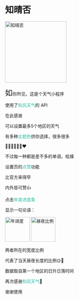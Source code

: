 # 知晴否

<img src="https://cdn.jsdelivr.net/gh/justzerock/assets@master/img/gh_37648e1c90e0_430.jpg" alt="知晴否" width='200' />



<font size=5>如</font>你所见，这是个天气小程序



使用了<font color='#24BFA5'>和风天气</font>的 API

在此感谢

可以设置最多5个地区的天气



有多种<font color='#24BFA5'>主题色</font>供你选择，很多很多

🧡💛💚💙💜🖤❤

不过每一种都是差不多的单调，枯燥



设置页的<font color='#24BFA5'>点赞</font>功能

比官方来得早

内外皆可赞👍



点击<font color="#24BFA5">年度进度条</font>

显示一句论语：

   

<img src="https://cdn.jsdelivr.net/gh/justzerock/assets@master/img/200521year.png" alt="年进度" height='80' />

<img src="https://cdn.jsdelivr.net/gh/justzerock/assets@master/img/200521daynight.png" alt="昼夜比例" height='80' />



两者所在的宽度比例

代表了当天昼夜长度的比例🌞🌛

数据取自第一个地区的日升日落时间

再次感谢<font color="#24BFA5">和风天气</font>🤝



谢谢使用